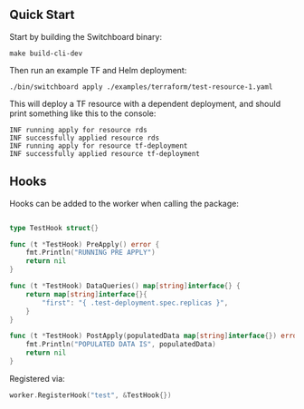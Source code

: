 ## Quick Start

Start by building the Switchboard binary:

```
make build-cli-dev
```

Then run an example TF and Helm deployment:

```
./bin/switchboard apply ./examples/terraform/test-resource-1.yaml
```

This will deploy a TF resource with a dependent deployment, and should print something like this to the console:

```
INF running apply for resource rds
INF successfully applied resource rds
INF running apply for resource tf-deployment
INF successfully applied resource tf-deployment
```

## Hooks

Hooks can be added to the worker when calling the package:

```go

type TestHook struct{}

func (t *TestHook) PreApply() error {
	fmt.Println("RUNNING PRE APPLY")
	return nil
}

func (t *TestHook) DataQueries() map[string]interface{} {
	return map[string]interface{}{
		"first": "{ .test-deployment.spec.replicas }",
	}
}

func (t *TestHook) PostApply(populatedData map[string]interface{}) error {
	fmt.Println("POPULATED DATA IS", populatedData)
	return nil
}

```

Registered via:

```go
worker.RegisterHook("test", &TestHook{})
```
